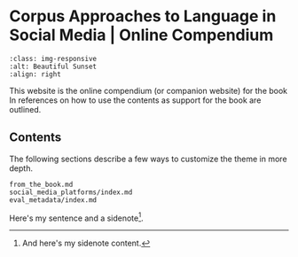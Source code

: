 # Corpus Approaches to Language in Social Media | Online Compendium

```{image} images/cover.jpg
:class: img-responsive
:alt: Beautiful Sunset
:align: right
```
This website is the online compendium (or companion website) for the book 
In [](from_the_book.md) references on how to use the contents as support for the book are outlined.

## Contents

The following sections describe a few ways to customize the theme in more depth.

```{toctree}
from_the_book.md
social_media_platforms/index.md
eval_metadata/index.md
```

Here's my sentence and a sidenote[^sn1].

[^sn1]: And here's my sidenote content.